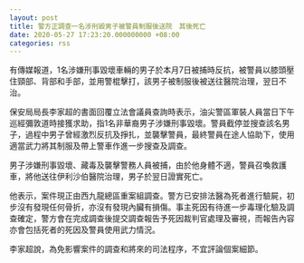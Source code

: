 ```yaml
---
layout: post
title: 警方正調查一名涉刑毀男子被警員制服後送院　其後死亡
date: 2020-05-27 17:23:20.000000000 +08:00
categories: rss
---
```


有傳媒報道，1名涉嫌刑事毀壞車輛的男子於本月7日被捕時反抗，被警員以膝頭壓住頸部、背部和手部，並用警棍擊打，該男子被制服後被送往醫院治理，翌日不治。

保安局局長李家超的書面回覆立法會議員查詢時表示，油尖警區軍裝人員當日下午巡經彌敦道時接獲求助，指1名非華裔男子涉嫌刑事毀壞。警員截停並搜查該名男子，過程中男子曾經激烈反抗及掙扎，並襲擊警員，最終警員在途人協助下，使用適當武力將其制服及帶上警車作進一步搜查及調查。

男子涉嫌刑事毀壞、藏毒及襲擊警務人員被捕，由於他身體不適，警員召喚救護車，將他送往伊利沙伯醫院治理，男子於翌日證實死亡。

他表示，案件現正由西九龍總區重案組調查。警方已安排法醫為死者進行驗屍，初步沒有發現任何骨折，亦沒有發現內臟有損傷。事主死因有待進一步毒理化驗及調查確定，警方會在完成調查後提交調查報告予死因裁判官處理及審視，而報告內容亦會包括死者的死因及警員使用武力情況。

李家超說，為免影響案件的調查和將來的司法程序，不宜評論個案細節。
